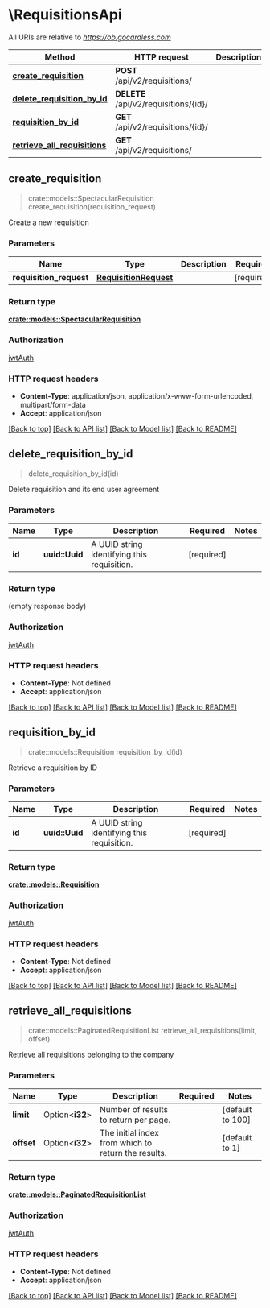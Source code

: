 # \RequisitionsApi

All URIs are relative to *https://ob.gocardless.com*

Method | HTTP request | Description
------------- | ------------- | -------------
[**create_requisition**](RequisitionsApi.md#create_requisition) | **POST** /api/v2/requisitions/ | 
[**delete_requisition_by_id**](RequisitionsApi.md#delete_requisition_by_id) | **DELETE** /api/v2/requisitions/{id}/ | 
[**requisition_by_id**](RequisitionsApi.md#requisition_by_id) | **GET** /api/v2/requisitions/{id}/ | 
[**retrieve_all_requisitions**](RequisitionsApi.md#retrieve_all_requisitions) | **GET** /api/v2/requisitions/ | 



## create_requisition

> crate::models::SpectacularRequisition create_requisition(requisition_request)


Create a new requisition

### Parameters


Name | Type | Description  | Required | Notes
------------- | ------------- | ------------- | ------------- | -------------
**requisition_request** | [**RequisitionRequest**](RequisitionRequest.md) |  | [required] |

### Return type

[**crate::models::SpectacularRequisition**](SpectacularRequisition.md)

### Authorization

[jwtAuth](../README.md#jwtAuth)

### HTTP request headers

- **Content-Type**: application/json, application/x-www-form-urlencoded, multipart/form-data
- **Accept**: application/json

[[Back to top]](#) [[Back to API list]](../README.md#documentation-for-api-endpoints) [[Back to Model list]](../README.md#documentation-for-models) [[Back to README]](../README.md)


## delete_requisition_by_id

> delete_requisition_by_id(id)


Delete requisition and its end user agreement

### Parameters


Name | Type | Description  | Required | Notes
------------- | ------------- | ------------- | ------------- | -------------
**id** | **uuid::Uuid** | A UUID string identifying this requisition. | [required] |

### Return type

 (empty response body)

### Authorization

[jwtAuth](../README.md#jwtAuth)

### HTTP request headers

- **Content-Type**: Not defined
- **Accept**: application/json

[[Back to top]](#) [[Back to API list]](../README.md#documentation-for-api-endpoints) [[Back to Model list]](../README.md#documentation-for-models) [[Back to README]](../README.md)


## requisition_by_id

> crate::models::Requisition requisition_by_id(id)


Retrieve a requisition by ID

### Parameters


Name | Type | Description  | Required | Notes
------------- | ------------- | ------------- | ------------- | -------------
**id** | **uuid::Uuid** | A UUID string identifying this requisition. | [required] |

### Return type

[**crate::models::Requisition**](Requisition.md)

### Authorization

[jwtAuth](../README.md#jwtAuth)

### HTTP request headers

- **Content-Type**: Not defined
- **Accept**: application/json

[[Back to top]](#) [[Back to API list]](../README.md#documentation-for-api-endpoints) [[Back to Model list]](../README.md#documentation-for-models) [[Back to README]](../README.md)


## retrieve_all_requisitions

> crate::models::PaginatedRequisitionList retrieve_all_requisitions(limit, offset)


Retrieve all requisitions belonging to the company

### Parameters


Name | Type | Description  | Required | Notes
------------- | ------------- | ------------- | ------------- | -------------
**limit** | Option<**i32**> | Number of results to return per page. |  |[default to 100]
**offset** | Option<**i32**> | The initial index from which to return the results. |  |[default to 1]

### Return type

[**crate::models::PaginatedRequisitionList**](PaginatedRequisitionList.md)

### Authorization

[jwtAuth](../README.md#jwtAuth)

### HTTP request headers

- **Content-Type**: Not defined
- **Accept**: application/json

[[Back to top]](#) [[Back to API list]](../README.md#documentation-for-api-endpoints) [[Back to Model list]](../README.md#documentation-for-models) [[Back to README]](../README.md)

